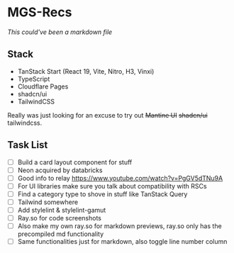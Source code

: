 # MGS-Recs

_This could've been a markdown file_

## Stack

- TanStack Start (React 19, Vite, Nitro, H3, Vinxi)
- TypeScript
- Cloudflare Pages
- shadcn/ui
- TailwindCSS

Really was just looking for an excuse to try out ~~Mantine UI~~ ~~shadcn/ui~~ tailwindcss.

## Task List

- [ ] Build a card layout component for stuff
- [ ] Neon acquired by databricks
- [ ] Good info to relay https://www.youtube.com/watch?v=PgGV5dTNu9A
- [ ] For UI libraries make sure you talk about compatibility with RSCs
- [ ] Find a category type to shove in stuff like TanStack Query
- [ ] Tailwind somewhere
- [ ] Add stylelint & stylelint-gamut
- [ ] Ray.so for code screenshots
- [ ] Also make my own ray.so for markdown previews, ray.so only has the precompiled md functionality
- [ ] Same functionalities just for markdown, also toggle line number column
